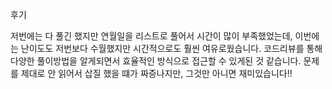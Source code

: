 후기

저번에는 다 풀긴 했지만 연월일을 리스트로 풀어서 시간이 많이 부족했었는데, 이번에는 난이도도 저번보다 수월했지만 시간적으로도 훨씬 여유로웠습니다. 
코드리뷰를 통해 다양한 풀이방법을 알게되면서 효율적인 방식으로 접근할 수 있게된 것 같습니다.
문제를 제대로 안 읽어서 삽질 했을 떄가 짜증나지만, 그것만 아니면 재미있습니다!!